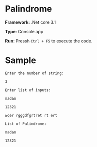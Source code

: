 # Palindrome

**Framework:** .Net core 3.1

**Type:** Console app

**Run:** Pressh `Ctrl + F5` to execute the code.

# Sample

`Enter the number of string:`

`3`

`Enter list of inputs:`

`madam`

`12321`

`wqer rgggdfgrtret rt ert`

`List of Palindrome:`

`madam`

`12321`
